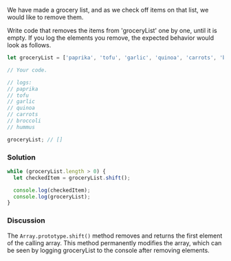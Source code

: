 We have made a grocery list, and as we check off items on that list, we would like to remove them.

Write code that removes the items from 'groceryList' one by one, until it is empty. If you log the elements you remove, the expected behavior would look as follows.

```JavaScript
let groceryList = ['paprika', 'tofu', 'garlic', 'quinoa', 'carrots', 'broccoli', 'hummus'];

// Your code.

// logs:
// paprika
// tofu
// garlic
// quinoa
// carrots
// broccoli
// hummus

groceryList; // []
```

### Solution
```JavaScript
while (groceryList.length > 0) {
  let checkedItem = groceryList.shift();

  console.log(checkedItem);
  console.log(groceryList);
}
```

### Discussion
The `Array.prototype.shift()` method removes and returns the first element of the calling array. This method permanently modifies the array, which can be seen by logging groceryList to the console after removing elements.


